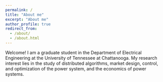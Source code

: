 ```yaml
---
permalink: /
title: "About me"
excerpt: "About me"
author_profile: true
redirect_from: 
  - /about/
  - /about.html
---
```


Welcome! I am a graduate student in the Department of Electrical Engineering at the University of Tennessee at Chattanooga. My research interest lies in the study of distributed algorithms, market design, control, and optimization of the power system, and the economics of power systems.

